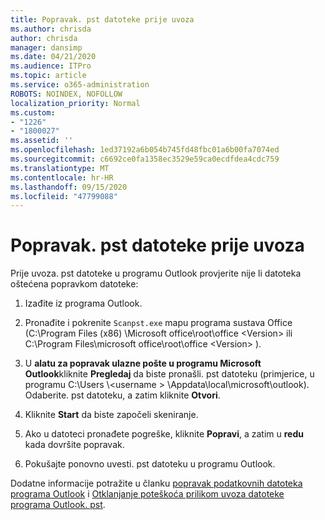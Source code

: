 ```yaml
---
title: Popravak. pst datoteke prije uvoza
ms.author: chrisda
author: chrisda
manager: dansimp
ms.date: 04/21/2020
ms.audience: ITPro
ms.topic: article
ms.service: o365-administration
ROBOTS: NOINDEX, NOFOLLOW
localization_priority: Normal
ms.custom:
- "1226"
- "1800027"
ms.assetid: ''
ms.openlocfilehash: 1ed37192a6b054b745fd48fbc01a6b00fa7074ed
ms.sourcegitcommit: c6692ce0fa1358ec3529e59ca0ecdfdea4cdc759
ms.translationtype: MT
ms.contentlocale: hr-HR
ms.lasthandoff: 09/15/2020
ms.locfileid: "47799088"
---
```

# <a name="repair-pst-file-before-importing"></a>Popravak. pst datoteke prije uvoza

Prije uvoza. pst datoteke u programu Outlook provjerite nije li datoteka oštećena popravkom datoteke:

1. Izađite iz programa Outlook.

2. Pronađite i pokrenite `Scanpst.exe` mapu programa sustava Office (C:\Program Files (x86) \Microsoft office\root\office \<Version\> ili C:\Program Files\microsoft office\root\office \<Version\> ).

3. U **alatu za popravak ulazne pošte u programu Microsoft Outlook**kliknite **Pregledaj** da biste pronašli. pst datoteku (primjerice, u programu C:\Users \\<username \> \Appdata\local\microsoft\outlook). Odaberite. pst datoteku, a zatim kliknite **Otvori**.

4. Kliknite **Start** da biste započeli skeniranje.

5. Ako u datoteci pronađete pogreške, kliknite **Popravi**, a zatim u **redu** kada dovršite popravak.

6. Pokušajte ponovno uvesti. pst datoteku u programu Outlook.

Dodatne informacije potražite u članku [popravak podatkovnih datoteka programa Outlook](https://support.office.com/article/25663bc3-11ec-4412-86c4-60458afc5253) i [Otklanjanje poteškoća prilikom uvoza datoteke programa Outlook. pst](https://support.office.com/article/2d2e50dc-5c36-4ab2-ab50-f1be733b3d6e).
